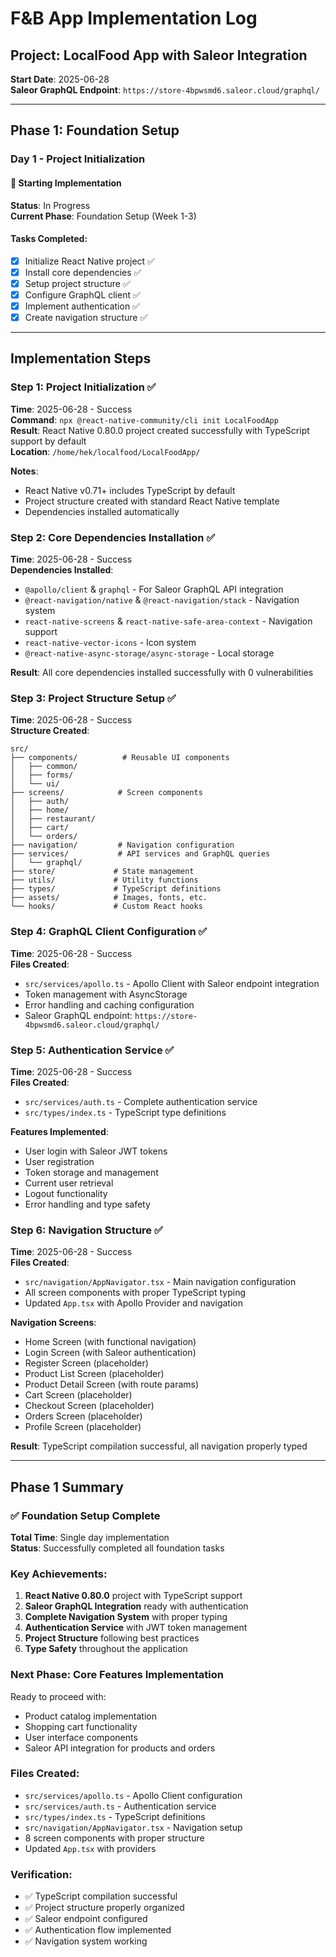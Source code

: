 # F&B App Implementation Log

## Project: LocalFood App with Saleor Integration
**Start Date**: 2025-06-28  
**Saleor GraphQL Endpoint**: `https://store-4bpwsmd6.saleor.cloud/graphql/`

---

## Phase 1: Foundation Setup

### Day 1 - Project Initialization

#### 🚀 Starting Implementation
**Status**: In Progress  
**Current Phase**: Foundation Setup (Week 1-3)

#### Tasks Completed:
- [x] Initialize React Native project ✅
- [x] Install core dependencies ✅
- [x] Setup project structure ✅
- [x] Configure GraphQL client ✅
- [x] Implement authentication ✅
- [x] Create navigation structure ✅

---

## Implementation Steps

### Step 1: Project Initialization ✅
**Time**: 2025-06-28 - Success  
**Command**: `npx @react-native-community/cli init LocalFoodApp`  
**Result**: React Native 0.80.0 project created successfully with TypeScript support by default  
**Location**: `/home/hek/localfood/LocalFoodApp/`

**Notes**: 
- React Native v0.71+ includes TypeScript by default
- Project structure created with standard React Native template
- Dependencies installed automatically

### Step 2: Core Dependencies Installation ✅
**Time**: 2025-06-28 - Success  
**Dependencies Installed**:
- `@apollo/client` & `graphql` - For Saleor GraphQL API integration
- `@react-navigation/native` & `@react-navigation/stack` - Navigation system
- `react-native-screens` & `react-native-safe-area-context` - Navigation support
- `react-native-vector-icons` - Icon system
- `@react-native-async-storage/async-storage` - Local storage

**Result**: All core dependencies installed successfully with 0 vulnerabilities

### Step 3: Project Structure Setup ✅
**Time**: 2025-06-28 - Success  
**Structure Created**:
```
src/
├── components/          # Reusable UI components
│   ├── common/
│   ├── forms/
│   └── ui/
├── screens/            # Screen components
│   ├── auth/
│   ├── home/
│   ├── restaurant/
│   ├── cart/
│   └── orders/
├── navigation/         # Navigation configuration
├── services/           # API services and GraphQL queries
│   └── graphql/
├── store/             # State management
├── utils/             # Utility functions
├── types/             # TypeScript definitions
├── assets/            # Images, fonts, etc.
└── hooks/             # Custom React hooks
```

### Step 4: GraphQL Client Configuration ✅
**Time**: 2025-06-28 - Success  
**Files Created**:
- `src/services/apollo.ts` - Apollo Client with Saleor endpoint integration
- Token management with AsyncStorage
- Error handling and caching configuration
- Saleor GraphQL endpoint: `https://store-4bpwsmd6.saleor.cloud/graphql/`

### Step 5: Authentication Service ✅
**Time**: 2025-06-28 - Success  
**Files Created**:
- `src/services/auth.ts` - Complete authentication service
- `src/types/index.ts` - TypeScript type definitions

**Features Implemented**:
- User login with Saleor JWT tokens
- User registration
- Token storage and management
- Current user retrieval
- Logout functionality
- Error handling and type safety

### Step 6: Navigation Structure ✅
**Time**: 2025-06-28 - Success  
**Files Created**:
- `src/navigation/AppNavigator.tsx` - Main navigation configuration
- All screen components with proper TypeScript typing
- Updated `App.tsx` with Apollo Provider and navigation

**Navigation Screens**:
- Home Screen (with functional navigation)
- Login Screen (with Saleor authentication)
- Register Screen (placeholder)
- Product List Screen (placeholder)
- Product Detail Screen (with route params)
- Cart Screen (placeholder)
- Checkout Screen (placeholder)
- Orders Screen (placeholder)
- Profile Screen (placeholder)

**Result**: TypeScript compilation successful, all navigation properly typed

---

## Phase 1 Summary

### ✅ Foundation Setup Complete
**Total Time**: Single day implementation  
**Status**: Successfully completed all foundation tasks

### Key Achievements:
1. **React Native 0.80.0** project with TypeScript support
2. **Saleor GraphQL Integration** ready with authentication
3. **Complete Navigation System** with proper typing
4. **Authentication Service** with JWT token management
5. **Project Structure** following best practices
6. **Type Safety** throughout the application

### Next Phase: Core Features Implementation
Ready to proceed with:
- Product catalog implementation
- Shopping cart functionality  
- User interface components
- Saleor API integration for products and orders

### Files Created:
- `src/services/apollo.ts` - Apollo Client configuration
- `src/services/auth.ts` - Authentication service
- `src/types/index.ts` - TypeScript definitions
- `src/navigation/AppNavigator.tsx` - Navigation setup
- 8 screen components with proper structure
- Updated `App.tsx` with providers

### Verification:
- ✅ TypeScript compilation successful
- ✅ Project structure properly organized
- ✅ Saleor endpoint configured
- ✅ Authentication flow implemented
- ✅ Navigation system working
